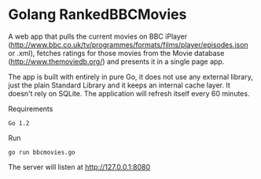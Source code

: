 Golang RankedBBCMovies
===============

A web app that pulls the current movies on BBC iPlayer (http://www.bbc.co.uk/tv/programmes/formats/films/player/episodes.json or .xml), fetches ratings for those movies from the Movie database (http://www.themoviedb.org/) and presents it in a single page app.

The app is built with entirely in pure Go, it does not use any external library, just the plain Standard Library and it keeps an internal cache layer. It doesn't rely on SQLite. The application will refresh itself every 60 minutes.

Requirements

```
Go 1.2
```

Run

```
go run bbcmovies.go
```

The server will listen at http://127.0.0.1:8080
